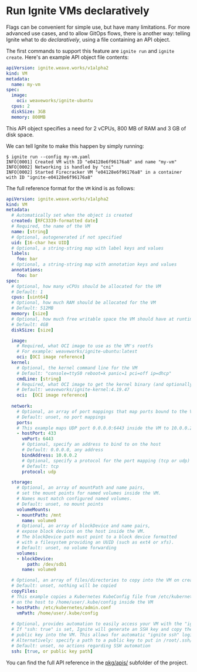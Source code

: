 # Run Ignite VMs declaratively

Flags can be convenient for simple use, but have many limitations.
For more advanced use cases, and to allow GitOps flows, there is
another way: telling Ignite what to do _declaratively_, using a file containing
an API object.

The first commands to support this feature are `ignite run` and `ignite create`.
Here's an example API object file contents:

```yaml
apiVersion: ignite.weave.works/v1alpha2
kind: VM
metadata:
  name: my-vm
spec:
  image:
    oci: weaveworks/ignite-ubuntu
  cpus: 2
  diskSize: 3GB
  memory: 800MB
```

This API object specifies a need for 2 vCPUs, 800 MB of RAM and 3 GB of disk space.

We can tell Ignite to make this happen by simply running:

```console
$ ignite run --config my-vm.yaml
INFO[0001] Created VM with ID "e04128e6f96176a8" and name "my-vm"
INFO[0002] Networking is handled by "cni"
INFO[0002] Started Firecracker VM "e04128e6f96176a8" in a container with ID "ignite-e04128e6f96176a8"
```

The full reference format for the `VM` kind is as follows:

```yaml
apiVersion: ignite.weave.works/v1alpha2
kind: VM
metadata:
  # Automatically set when the object is created
  created: [RFC3339-formatted date]
  # Required, the name of the VM
  name: [string]
  # Optional, autogenerated if not specified
  uid: [16-char hex UID]
  # Optional, a string-string map with label keys and values
  labels:
    foo: bar
  # Optional, a string-string map with annotation keys and values
  annotations:
    foo: bar
spec:
  # Optional, how many vCPUs should be allocated for the VM
  # Default: 1
  cpus: [uint64]
  # Optional, how much RAM should be allocated for the VM
  # Default: 512MB
  memory: [size]
  # Optional, how much free writable space the VM should have at runtime
  # Default: 4GB
  diskSize: [size]

  image:
    # Required, what OCI image to use as the VM's rootfs
    # For example: weaveworks/ignite-ubuntu:latest
    oci: [OCI image reference]
  kernel:
    # Optional, the kernel command line for the VM
    # Default: "console=ttyS0 reboot=k panic=1 pci=off ip=dhcp"
    cmdLine: [string]
    # Required, what OCI image to get the kernel binary (and optionally modules) from
    # Default: weaveworks/ignite-kernel:4.19.47
    oci:  [OCI image reference]
  
  network:
    # Optional, an array of port mappings that map ports bound to the VM to the host
    # Default: unset, no port mappings
    ports:
    # This example maps UDP port 0.0.0.0:6443 inside the VM to 10.0.0.2:443 on the physical host
    - hostPort: 433
      vmPort: 6443
      # Optional, specify an address to bind to on the host
      # Default: 0.0.0.0, any address
      bindAddress: 10.0.0.2
      # Optional, specify a protocol for the port mapping (tcp or udp)
      # Default: tcp
      protocol: udp

  storage:
    # Optional, an array of mountPath and name pairs,
    # set the mount points for named volumes inside the VM.
    # Names must match configured named volumes.
    # Default: unset, no mount points
    volumeMounts:
    - mountPath: /mnt
      name: volume0
    # Optional, an array of blockDevice and name pairs,
    # expose block devices on the host inside the VM.
    # The blockDevice path must point to a block device formatted
    # with a filesystem providing an UUID (such as ext4 or xfs).
    # Default: unset, no volume forwarding
    volumes:
    - blockDevice:
        path: /dev/sdb1
      name: volume0

  # Optional, an array of files/directories to copy into the VM on creation
  # Default: unset, nothing will be copied
  copyFiles:
  # This example copies a Kubernetes KubeConfig file from /etc/kubernetes/admin.conf
  # on the host to /home/user/.kube/config inside the VM
  - hostPath: /etc/kubernetes/admin.conf
    vmPath: /home/user/.kube/config
  
  # Optional, provides automation to easily access your VM with the "ignite ssh" command
  # If "ssh: true" is set, Ignite will generate an SSH key and copy the
  # public key into the VM. This allows for automatic "ignite ssh" logins.
  # Alternatively: specify a path to a public key to put in /root/.ssh/authorized_keys in the VM.
  # Default: unset, no actions regarding SSH automation
  ssh: [true, or public key path]
```

You can find the full API reference in the
[pkg/apis/](https://github.com/weaveworks/ignite/tree/master/pkg/apis) subfolder of the project.
